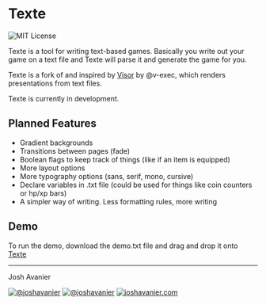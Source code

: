 # Texte

![MIT License](https://joshavanier.github.io/badges/mit.svg)

Texte is a tool for writing text-based games. Basically you write out your game on a text file and Texte will parse it and generate the game for you.

Texte is a fork of and inspired by [Visor](https://github.com/v-exec/Visor) by @v-exec, which renders presentations from text files.

Texte is currently in development.

## Planned Features

- Gradient backgrounds
- Transitions between pages (fade)
- Boolean flags to keep track of things (like if an item is equipped)
- More layout options
- More typography options (sans, serif, mono, cursive)
- Declare variables in .txt file (could be used for things like coin counters or hp/xp bars)
- A simpler way of writing. Less formatting rules, more writing

## Demo

To run the demo, download the demo.txt file and drag and drop it onto [Texte](https://joshavanier.github.io/texte/)

--------------------------------------------------------------------------------

Josh Avanier

[![@joshavanier](https://joshavanier.github.io/badges/github.svg)](https://github.com/joshavanier) [![@joshavanier](https://joshavanier.github.io/badges/twitter.svg)](https://twitter.com/joshavanier) [![joshavanier.com](https://joshavanier.github.io/badges/website.svg)](https://joshavanier.com)
